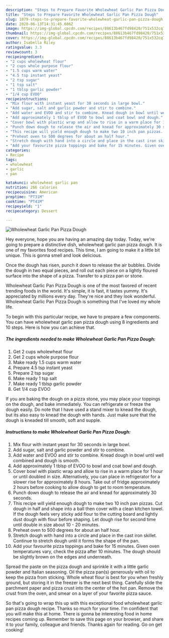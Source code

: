 ```yaml
---
description: "Steps to Prepare Favorite Wholewheat Garlic Pan Pizza Dough"
title: "Steps to Prepare Favorite Wholewheat Garlic Pan Pizza Dough"
slug: 1879-steps-to-prepare-favorite-wholewheat-garlic-pan-pizza-dough
date: 2020-06-13T14:31:45.606Z
image: https://img-global.cpcdn.com/recipes/88613b467fd98420/751x532cq70/wholewheat-garlic-pan-pizza-dough-recipe-main-photo.jpg
thumbnail: https://img-global.cpcdn.com/recipes/88613b467fd98420/751x532cq70/wholewheat-garlic-pan-pizza-dough-recipe-main-photo.jpg
cover: https://img-global.cpcdn.com/recipes/88613b467fd98420/751x532cq70/wholewheat-garlic-pan-pizza-dough-recipe-main-photo.jpg
author: Isabella Riley
ratingvalue: 3.3
reviewcount: 3
recipeingredient:
- "2 cups wholewheat flour"
- "2 cups whole purpose flour"
- "1.5 cups warm water"
- "4.5 tsp instant yeast"
- "2 tsp sugar"
- "1 tsp salt"
- "1 tblsp garlic powder"
- "1/4 cup EVOO"
recipeinstructions:
- "Mix flour with instant yeast for 30 seconds in large bowl."
- "Add sugar, salt and garlic powder and stir to combine."
- "Add water and EVOO and stir to combine. Knead dough in bowl until well combined and dough is smooth."
- "Add approximately 1 tblsp of EVOO to bowl and coat bowl and dough."
- "Cover bowl with plastic wrap and allow to rise in a warm place for 1 hour or until doubled in size. Alternatively, you can place in refrigerator for a slower rise for approximately 8 hours. Take out of fridge approximately 2 hours before cooking to allow dough to get to room temperature."
- "Punch down dough to release the air and knead for approximately 30 seconds."
- "This recipe will yield enough dough to make two 10 inch pan pizzas. Cut dough in half and shape into a ball then cover with a clean kitchen towel. If the dough feels very sticky add flour to the cutting board and lightly dust dough with flour before shaping. Let dough rise for second time until double in size about 10 - 20 minutes."
- "Preheat oven to 500 degrees for about an half hour."
- "Stretch dough with hand into a circle and place in the cast iron skillet. Continue to stretch dough until it forms the shape of the pan."
- "Add your favourite pizza toppings and bake for 15 minutes. Given oven temperatures vary, check the pizza after 10 minutes. The dough should be slightly brown on the edges and underneath."
categories:
- Recipe
tags:
- wholewheat
- garlic
- pan

katakunci: wholewheat garlic pan 
nutrition: 266 calories
recipecuisine: American
preptime: "PT31M"
cooktime: "PT41M"
recipeyield: "1"
recipecategory: Dessert

---
```



![Wholewheat Garlic Pan Pizza Dough](https://img-global.cpcdn.com/recipes/88613b467fd98420/751x532cq70/wholewheat-garlic-pan-pizza-dough-recipe-main-photo.jpg)

Hey everyone, hope you are having an amazing day today. Today, we're going to prepare a distinctive dish, wholewheat garlic pan pizza dough. It is one of my favorites food recipes. This time, I am going to make it a little bit unique. This is gonna smell and look delicious.

Once the dough has risen, punch it down to release the air bubbles. Divide the dough in two equal pieces, and roll out each piece on a lightly floured surface into the shape of a pizza. Transfer to a pizza pan or stone.

Wholewheat Garlic Pan Pizza Dough is one of the most favored of recent trending foods in the world. It's simple, it is fast, it tastes yummy. It's appreciated by millions every day. They're nice and they look wonderful. Wholewheat Garlic Pan Pizza Dough is something that I've loved my whole life.


To begin with this particular recipe, we have to prepare a few components. You can have wholewheat garlic pan pizza dough using 8 ingredients and 10 steps. Here is how you can achieve that.

<!--inarticleads1-->

##### The ingredients needed to make Wholewheat Garlic Pan Pizza Dough:

1. Get 2 cups wholewheat flour
1. Get 2 cups whole purpose flour
1. Make ready 1.5 cups warm water
1. Prepare 4.5 tsp instant yeast
1. Prepare 2 tsp sugar
1. Make ready 1 tsp salt
1. Make ready 1 tblsp garlic powder
1. Get 1/4 cup EVOO


If you are baking the dough on a pizza stone, you may place your toppings on the dough, and bake immediately. You can refrigerate or freeze the dough easily. Do note that I have used a stand mixer to knead the dough, but its also easy to knead the dough with hands. Just make sure that the dough is kneaded till smooth, soft and supple. 

<!--inarticleads2-->

##### Instructions to make Wholewheat Garlic Pan Pizza Dough:

1. Mix flour with instant yeast for 30 seconds in large bowl.
1. Add sugar, salt and garlic powder and stir to combine.
1. Add water and EVOO and stir to combine. Knead dough in bowl until well combined and dough is smooth.
1. Add approximately 1 tblsp of EVOO to bowl and coat bowl and dough.
1. Cover bowl with plastic wrap and allow to rise in a warm place for 1 hour or until doubled in size. Alternatively, you can place in refrigerator for a slower rise for approximately 8 hours. Take out of fridge approximately 2 hours before cooking to allow dough to get to room temperature.
1. Punch down dough to release the air and knead for approximately 30 seconds.
1. This recipe will yield enough dough to make two 10 inch pan pizzas. Cut dough in half and shape into a ball then cover with a clean kitchen towel. If the dough feels very sticky add flour to the cutting board and lightly dust dough with flour before shaping. Let dough rise for second time until double in size about 10 - 20 minutes.
1. Preheat oven to 500 degrees for about an half hour.
1. Stretch dough with hand into a circle and place in the cast iron skillet. Continue to stretch dough until it forms the shape of the pan.
1. Add your favourite pizza toppings and bake for 15 minutes. Given oven temperatures vary, check the pizza after 10 minutes. The dough should be slightly brown on the edges and underneath.


Spread the paste on the pizza dough and sprinkle it with a little garlic powder and Italian seasoning. Oil the pizza pan(s) generously with oil to keep the pizza from sticking. Whole wheat flour is best for you when freshly ground, but storing it in the freezer is the next best thing. Carefully slide the parchment paper and pizza crust into the center of the hot pan. Remove the crust from the oven, and smear on a layer of your favorite pizza sauce. 

So that's going to wrap this up with this exceptional food wholewheat garlic pan pizza dough recipe. Thanks so much for your time. I'm confident that you will make this at home. There is gonna be interesting food in home recipes coming up. Remember to save this page on your browser, and share it to your family, colleague and friends. Thanks again for reading. Go on get cooking!

